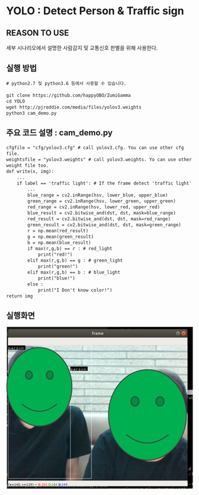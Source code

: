 YOLO : Detect Person & Traffic sign
==================

## REASON TO USE

세부 시나리오에서 설명한 사람감지 및 교통신호 판별을 위해 사용한다.

## 실행 방법

    # python2.7 및 python3.6 등에서 사용할 수 있습니다.

    git clone https://github.com/happyOBO/ZumiGamma
    cd YOLO
    wget http://pjreddie.com/media/files/yolov3.weights
    python3 cam_demo.py

## 주요 코드 설명 : cam_demo.py

    cfgfile = "cfg/yolov3.cfg" # call yolov3.cfg. You can use other cfg file.
    weightsfile = "yolov3.weights" # call yolov3.weights. Yo can use other weight file too.
    def write(x, img):
        ...
        if label == 'traffic light': # If the frame detect 'traffic light'
            ...
            blue_range = cv2.inRange(hsv, lower_blue, upper_blue)
            green_range = cv2.inRange(hsv, lower_green, upper_green)
            red_range = cv2.inRange(hsv, lower_red, upper_red)
            blue_result = cv2.bitwise_and(dst, dst, mask=blue_range)
            red_result = cv2.bitwise_and(dst, dst, mask=red_range)
            green_result = cv2.bitwise_and(dst, dst, mask=green_range)
            r = np.mean(red_result)
            g = np.mean(green_result)
            b = np.mean(blue_result)
            if max(r,g,b) == r : # red_light
                print("red!")
            elif max(r,g,b) == g : # green_light
                print("green!")
            elif max(r,g,b) == b : # blue_light
                print("blue!")
            else :
                print("I Don't know color!")
    return img

## 실행화면

![실행화면](./demo.png)